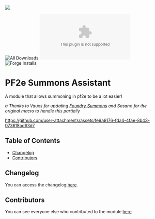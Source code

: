 ![](https://img.shields.io/endpoint?url=https%3A%2F%2Ffoundryshields.com%2Fversion%3Fstyle%3Dflat%26url%3Dhttps%3A%2F%2Fraw.githubusercontent.com%2FChasarooniZ%2Fpf2e-summons-assistant%2Fmain%2Fmodule.json)
<!--- Downloads @ Latest Badge -->
<!--- replace <user>/<repo> with your username/repository -->
![All Downloads](https://img.shields.io/github/downloads/ChasarooniZ/pf2e-summons-assistant/total?color=5e0000&label=All%20Downloads)
![Latest Release Download Count](https://img.shields.io/github/downloads/ChasarooniZ/pf2e-summons-assistant>/latest/module.zip)
![Forge Installs](https://img.shields.io/badge/dynamic/json?label=Forge%20Installs&query=package.installs&suffix=%25&url=https%3A%2F%2Fforge-vtt.com%2Fapi%2Fbazaar%2Fpackage%2Fpf2e-summons-assistant&colorB=4aa94a)


<!--- Forge Bazaar Install % Badge -->
<!--- replace <your-module-name> with the `name` in your manifest -->
<!--- [![](https://img.shields.io/badge/ko--fi-donate-%23FF5E5B?style=flat-square&logo=ko-fi&logoColor=white)](https://ko-fi.com/<Kofi Username>)-->


# PF2e Summons Assistant

A module that allows summoning in pf2e to be a lot easier!

_a Thanks to Vauxs for updating [Foundry Summons](https://foundryvtt.com/packages/foundry-summons) and Sasano for the original macro to handle this partially_

https://github.com/user-attachments/assets/fe9a9176-fda4-4fae-8b43-073618ad63d7

## Table of Contents
- [Changelog](#changelog)
- [Contributors](#contributors)

## Changelog
You can access the changelog [here](/CHANGELOG.md).
## Contributors
You can see everyone else who contributed to the module [here](CONTRIBUTORS.md)
